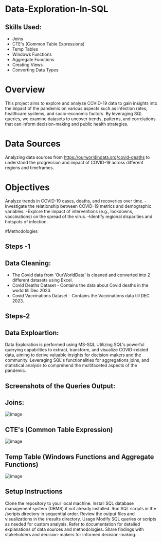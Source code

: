 # Data-Exploration-In-SQL 
## Skills Used:

- Joins  
- CTE's (Common Table Expressions)  
- Temp Tables  
- Windows Functions  
- Aggregate Functions  
- Creating Views  
- Converting Data Types  

# Overview

This project aims to explore and analyze COVID-19 data to gain insights into the impact of the pandemic on various aspects such as infection rates, healthcare systems, and socio-economic factors. By leveraging SQL queries, we examine datasets to uncover trends, patterns, and correlations that can inform decision-making and public health strategies.
# Data Sources

Analyzing data sources from https://ourworldindata.org/covid-deaths to understand the progression and impact of COVID-19 across different regions and timeframes.

# Objectives

Analyze trends in COVID-19 cases, deaths, and recoveries over time. -Investigate the relationship between COVID-19 metrics and demographic variables. -Explore the impact of interventions (e.g., lockdowns, vaccinations) on the spread of the virus. -Identify regional disparities and hotspots of infection.

#Methodologies

## Steps -1

## Data Cleaning:

- The Covid data from 'OurWorldData' is cleaned and converted into 2 different datasets using Excel.
- Covid Deaths Dataset - Contains the data about Covid deaths in the world till Dec 2023.
- Covid Vaccinations Dataset - Contains the Vaccinations data till DEC 2023.

## Steps-2
## Data Exploartion:

Data Exploration is performed using MS-SQL Utilizing SQL's powerful querying capabilities to extract, transform, and visualize COVID-related data, aiming to derive valuable insights for decision-makers and the community. Leveraging SQL's functionalities for aggregations joins, and statistical analysis to comprehend the multifaceted aspects of the pandemic.

## Screenshots of the Queries Output:

## Joins:

![image](https://github.com/nsultana5/Data-Exploration-In-SQL/assets/98044004/389f7be6-6a3d-474f-b629-e3bcf0196155)

## CTE's (Common Table Expression)

![image](https://github.com/nsultana5/Data-Exploration-In-SQL/assets/98044004/05bb2da6-a26e-485d-becb-f68a9c40a434)

## Temp Table (Windows Functions and Aggregate Functions)

![image](https://github.com/nsultana5/Data-Exploration-In-SQL/assets/98044004/539697e5-32e4-4357-b5dc-fa30c4e1f19d)

## Setup Instructions

Clone the repository to your local machine. Install SQL database management system (DBMS) if not already installed. Run SQL scripts in the /scripts directory in sequential order. Review the output files and visualizations in the /results directory. Usage Modify SQL queries or scripts as needed for custom analysis. Refer to documentation for detailed explanations of data sources and methodologies. Share findings with stakeholders and decision-makers for informed decision-making.







